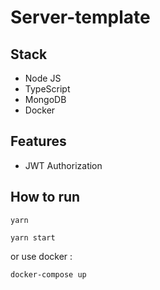 
# Server-template

## Stack
- Node JS
- TypeScript
- MongoDB
- Docker

## Features
- JWT Authorization

## How to run

```
yarn 

yarn start
```
or use docker :

```
docker-compose up
```
